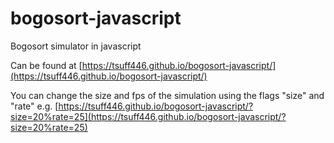 # bogosort-javascript
Bogosort simulator in javascript

Can be found at [https://tsuff446.github.io/bogosort-javascript/](https://tsuff446.github.io/bogosort-javascript/)

You can change the size and fps of the simulation using the flags "size" and "rate" e.g. [https://tsuff446.github.io/bogosort-javascript/?size=20%rate=25](https://tsuff446.github.io/bogosort-javascript/?size=20%rate=25)
